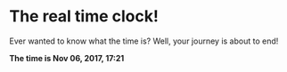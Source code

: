 # The real time clock!

Ever wanted to know what the time is? Well, your journey is about to end!

**The time is Nov 06, 2017, 17:21**